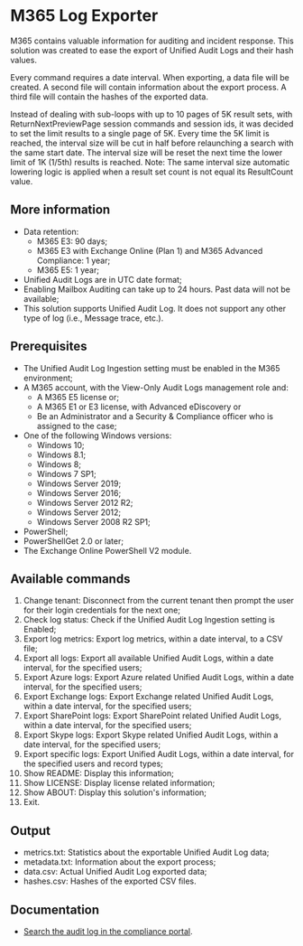 # M365 Log Exporter

M365 contains valuable information for auditing and incident response. This solution was created to ease the export of Unified Audit Logs and their hash values.

Every command requires a date interval. When exporting, a data file will be created. A second file will contain information about the export process. A third file will contain the hashes of the exported data. 

Instead of dealing with sub-loops with up to 10 pages of 5K result sets, with ReturnNextPreviewPage session commands and session ids, it was decided to set the limit results to a single page of 5K. Every time the 5K limit is reached, the interval size will be cut in half before relaunching a search with the same start date. The interval size will be reset the next time the lower limit of 1K (1/5th) results is reached. Note: The same interval size automatic lowering logic is applied when a result set count is not equal its ResultCount value.

## More information
- Data retention:
    - M365 E3: 90 days;
    - M365 E3 with Exchange Online (Plan 1) and M365 Advanced Compliance: 1 year;
    - M365 E5: 1 year;
- Unified Audit Logs are in UTC date format;
- Enabling Mailbox Auditing can take up to 24 hours. Past data will not be available;
- This solution supports Unified Audit Log. It does not support any other type of log (i.e., Message trace, etc.).

## Prerequisites
- The Unified Audit Log Ingestion setting must be enabled in the M365 environment;
- A M365 account, with the View-Only Audit Logs management role and:
    - A M365 E5 license or;
    - A M365 E1 or E3 license, with Advanced eDiscovery or
    - Be an Administrator and a Security & Compliance officer who is assigned to the case;
- One of the following Windows versions:
    - Windows 10;
    - Windows 8.1;
    - Windows 8;
    - Windows 7 SP1;
    - Windows Server 2019;
    - Windows Server 2016;
    - Windows Server 2012 R2;
    - Windows Server 2012;
    - Windows Server 2008 R2 SP1;
- PowerShell;
- PowerShellGet 2.0 or later;
- The Exchange Online PowerShell V2 module.

## Available commands
1. Change tenant: Disconnect from the current tenant then prompt the user for their login credentials for the next one;
2. Check log status: Check if the Unified Audit Log Ingestion setting is Enabled;
3. Export log metrics: Export log metrics, within a date interval, to a CSV file;
4. Export all logs: Export all available Unified Audit Logs, within a date interval, for the specified users;
5. Export Azure logs: Export Azure related Unified Audit Logs, within a date interval, for the specified users;
6. Export Exchange logs: Export Exchange related Unified Audit Logs, within a date interval, for the specified users;
7. Export SharePoint logs: Export SharePoint related Unified Audit Logs, within a date interval, for the specified users;
8. Export Skype logs: Export Skype related Unified Audit Logs, within a date interval, for the specified users;
9. Export specific logs: Export Unified Audit Logs, within a date interval, for the specified users and record types;
10. Show README: Display this information;
11. Show LICENSE: Display license related information;
12. Show ABOUT: Display this solution's information;
13. Exit.

## Output
- metrics.txt: Statistics about the exportable Unified Audit Log data;
- metadata.txt: Information about the export process;
- data.csv: Actual Unified Audit Log exported data;
- hashes.csv: Hashes of the exported CSV files.

## Documentation
- [Search the audit log in the compliance portal](https://docs.microsoft.com/en-us/microsoft-365/compliance/search-the-audit-log-in-security-and-compliance).
